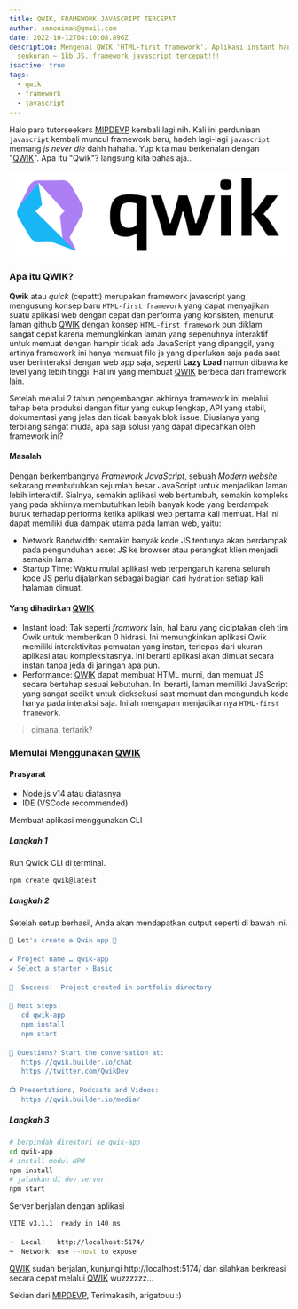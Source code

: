 ```yaml
---
title: QWIK, FRAMEWORK JAVASCRIPT TERCEPAT
author: sanonimak@gmail.com
date: 2022-10-12T04:10:08.896Z
description: Mengenal QWIK 'HTML-first framework'. Aplikasi instant hanya
  seukuran ~ 1kb JS. framework javascript tercepat!!!
isactive: true
tags:
  - qwik
  - framework
  - javascript
---
```

Halo para tutorseekers [MIPDEVP](https://mipdevp.com) kembali lagi nih. Kali ini perduniaan `javascript` kembali muncul framework baru, hadeh lagi-lagi `javascript` memang *js never die* dahh hahaha. Yup kita mau berkenalan dengan "[QWIK](https://github.com/BuilderIO/qwik)". Apa itu "Qwik"? langsung kita bahas aja..

![qwik](https://raw.githubusercontent.com/BuilderIO/qwik/main/.github/assets/qwik-logo.svg "qwik-logo")

### Apa itu QWIK?

**Qwik** atau *quick* (cepattt) merupakan framework javascript yang mengusung konsep baru `HTML-first framework` yang dapat menyajikan suatu aplikasi web dengan cepat dan performa yang konsisten, menurut laman github [QWIK](https://github.com/BuilderIO/qwik) dengan konsep `HTML-first framework` pun diklam sangat cepat karena memungkinkan laman yang sepenuhnya interaktif untuk memuat dengan hampir tidak ada JavaScript yang dipanggil, yang artinya framework ini hanya memuat file js yang diperlukan saja pada saat user berinteraksi dengan web app saja, seperti **Lazy Load** namun dibawa ke level yang lebih tinggi. Hal ini yang membuat [QWIK](https://github.com/BuilderIO/qwik) berbeda dari framework lain.


Setelah melalui 2 tahun pengembangan akhirnya framework ini melalui tahap beta produksi dengan fitur yang cukup lengkap, API yang stabil, dokumentasi yang jelas dan tidak banyak blok issue.
Diusianya yang terbilang sangat muda, apa saja solusi yang dapat dipecahkan oleh framework ini?

#### Masalah

Dengan berkembangnya *Framework JavaScript*, sebuah *Modern website* sekarang membutuhkan sejumlah besar JavaScript untuk menjadikan laman lebih interaktif. Sialnya, semakin aplikasi web bertumbuh, semakin kompleks yang pada akhirnya membutuhkan lebih banyak kode yang berdampak buruk terhadap performa ketika aplikasi web pertama kali memuat. Hal ini dapat memiliki dua dampak utama pada laman web, yaitu:

* Network Bandwidth: semakin banyak kode JS tentunya akan berdampak pada pengunduhan asset JS ke browser atau perangkat klien menjadi semakin lama.
* Startup Time: Waktu mulai aplikasi web terpengaruh karena seluruh kode JS perlu dijalankan sebagai bagian dari `hydration` setiap kali halaman dimuat.

#### Yang dihadirkan [QWIK](https://github.com/BuilderIO/qwik)

* Instant load: Tak seperti *framwork* lain, hal baru yang diciptakan oleh tim Qwik untuk memberikan 0 hidrasi. Ini memungkinkan aplikasi Qwik memiliki interaktivitas pemuatan yang instan, terlepas dari ukuran aplikasi atau kompleksitasnya. Ini berarti aplikasi akan dimuat secara instan tanpa jeda di jaringan apa pun.
* Performance: [QWIK](https://github.com/BuilderIO/qwik) dapat membuat HTML murni, dan memuat JS secara bertahap sesuai kebutuhan. Ini berarti, laman memiliki JavaScript yang sangat sedikit untuk dieksekusi saat memuat dan mengunduh kode hanya pada interaksi saja. Inilah mengapan menjadikannya `HTML-first framework`.

> gimana, tertarik?

### Memulai Menggunakan [QWIK](https://github.com/BuilderIO/qwik)

#### Prasyarat

* Node.js v14 atau diatasnya
* IDE (VSCode recommended)

Membuat aplikasi menggunakan CLI

##### Langkah 1

Run Qwick CLI di terminal.

```sh
npm create qwik@latest
```

##### Langkah 2

Setelah setup berhasil, Anda akan mendapatkan output seperti di bawah ini.

```sh
💫 Let's create a Qwik app 💫

✔ Project name … qwik-app
✔ Select a starter › Basic

🦄  Success!  Project created in portfolio directory

🐰 Next steps:
   cd qwik-app
   npm install
   npm start

💬 Questions? Start the conversation at:
   https://qwik.builder.io/chat
   https://twitter.com/QwikDev

📺 Presentations, Podcasts and Videos:
   https://qwik.builder.io/media/
```

##### Langkah 3

```sh
# berpindah direktori ke qwik-app
cd qwik-app
# install modul NPM
npm install
# jalankan di dev server
npm start
```

Server berjalan dengan aplikasi

```sh
VITE v3.1.1  ready in 140 ms

➜  Local:   http://localhost:5174/
➜  Network: use --host to expose
```

[QWIK](https://github.com/BuilderIO/qwik) sudah berjalan, kunjungi http://localhost:5174/ dan silahkan berkreasi secara cepat melalui [QWIK](https://github.com/BuilderIO/qwik) wuzzzzzz...

Sekian dari [MIPDEVP](https://mipdevp.com), Terimakasih, arigatouu :)